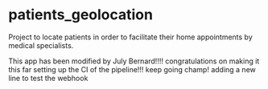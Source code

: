 # patients_geolocation
Project to locate patients in order to facilitate their home appointments by medical specialists. 

This app has been modified by July Bernard!!!! congratulations on making it this far setting up the CI of the pipeline!!! keep going champ!
adding a new line to test the webhook

